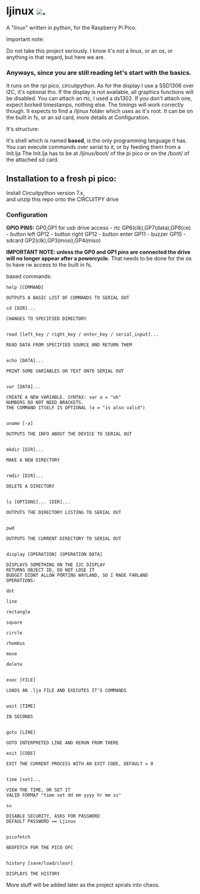 # ljinux [![](https://tokei.rs/b1/github/XAMPPRocky/tokei)](https://github.com/bill88t/ljinux).
A "linux" written in python, for the Raspberry Pi Pico.

Important note:

Do not take this project seriously.
I know it's not a linux, or an os, or anything in that regard, but here we are.

<h3>Anyways, since you are still reading let's start with the basics.</h3>
It runs on the rpi pico, circuitpython.
As for the display I use a SSD1306 over I2C, it's optional tho.
If the display is not available, all graphics functions will be disabled.
You can attach an rtc, I used a ds1302. If you don't attach one, expect borked timestamps, nothing else. The timings will work correctly though.
It expects to find a /ljinux folder which uses as it's root. It can be on the built in fs, or an sd card, more details at Configuration.

It's structure:

It's shell which is named <b>based</b>, is the only programming language it has.
You can execute commands over serial to it, or by feeding them from a Init.lja
The Init.lja has to be at /ljinux/boot/ of the pi pico or on the /boot/ of the attached sd card.

<h2>Installation to a fresh pi pico:</h2>

Install Circuitpython version 7.x,  
and unzip this repo onto the CIRCUITPY drive

<h3>Configuration</h3>

<b>GPIO PINS:</b> GP0,GP1 for usb drive access - rtc GP6(clk),GP7(data),GP8(ce) - button left GP12 - button right GP12 - button enter GP11 - buzzer GP15 - sdcard GP2(clk),GP3(mosi),GP4(miso)

<b>IMPORTANT NOTE: unless the GP0 and GP1 pins are connected the drive will no longer appear after a powercycle.</b>
That needs to be done for the os to have rw access to the built in fs.

based commands:
```
help [COMMAND]

OUTPUTS A BASIC LIST OF COMMANDS TO SERIAL OUT

cd [DIR]...

CHANGES TO SPECIFIED DIRECTORY


read [left_key / right_key / enter_key / serial_input]...

READ DATA FROM SPECIFIED SOURCE AND RETURN THEM


echo [DATA]...

PRINT SOME VARIABLES OR TEXT ONTO SERIAL OUT


var [DATA]...

CREATE A NEW VARIABLE. SYNTAX: var a = "ok"
NUMBERS DO NOT NEED BRACKETS.
THE COMMAND ITSELF IS OPTIONAL (a = "is also valid")


uname [-a]

OUTPUTS THE INFO ABOUT THE DEVICE TO SERIAL OUT


mkdir [DIR]...

MAKE A NEW DIRECTORY


rmdir [DIR]...

DELETE A DIRECTORY


ls [OPTIONS]... [DIR]...

OUTPUTS THE DIRECTORY LISTING TO SERIAL OUT


pwd

OUTPUTS THE CURRENT DIRECTORY TO SERIAL OUT


display [OPERATION] [OPERATION DATA]

DISPLAYS SOMETHING ON THE I2C DISPLAY
RETURNS OBJECT ID, DO NOT LOSE IT
BUDGET DIDNT ALLOW PORTING WAYLAND, SO I MADE FARLAND
OPERATIONS:

dot

line

rectangle

square

circle

rhombus

move

delete


exec [FILE]

LOADS AN .lja FILE AND EXECUTES IT'S COMMANDS


wait [TIME]

IN SECONDS


goto [LINE]

GOTO INTERPRETED LINE AND RERUN FROM THERE

exit [CODE]

EXIT THE CURRENT PROCESS WITH AN EXIT CODE, DEFAULT = 0


time [set]...

VIEW THE TIME, OR SET IT
VALID FORMAT "time set dd mm yyyy hr mm ss"

su

DISABLE SECURITY, ASKS FOR PASSWORD
DEFAULT PASSWORD == Ljinux


picofetch

NEOFETCH FOR THE PICO OFC


history [save/load/clear]

DISPLAYS THE HISTORY
```

More stuff will be added later as the project spirals into chaos.
